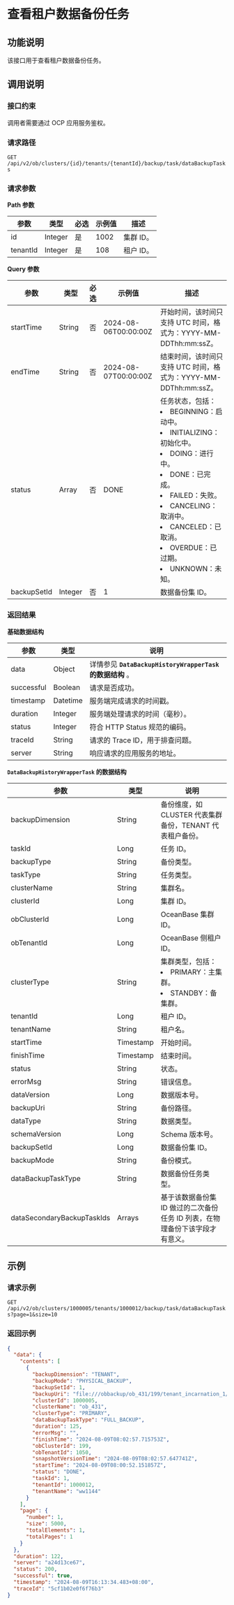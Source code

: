 # 查看租户数据备份任务

## 功能说明

该接口用于查看租户数据备份任务。

## 调用说明

### 接口约束

调用者需要通过 OCP 应用服务鉴权。

### 请求路径

`GET /api/v2/ob/clusters/{id}/tenants/{tenantId}/backup/task/dataBackupTasks`

### 请求参数

**Path 参数**

|  参数  |  类型  |  必选  |  示例值  |  描述  |
|--------|--------|--------|----------|--------|
|  id  |  Integer  |  是  |  1002  |  集群 ID。  |
|  tenantId  |  Integer  |  是  |  108  |  租户 ID。  |

**Query 参数**

|  参数         |  类型    |  必选  |  示例值               |  描述         |
|---------------|----------|--------|-----------------------|--------------|
|  startTime      |  String  |  否     |  2024-08-06T00:00:00Z       |   开始时间，该时间只支持 UTC 时间，格式为：YYYY-MM-DDThh:mm:ssZ。         |
|  endTime        |  String  |  否     |  2024-08-07T00:00:00Z       |   结束时间，该时间只支持 UTC 时间，格式为：YYYY-MM-DDThh:mm:ssZ。         |
|  status       |  Array   |  否    |  DONE                 |  任务状态，包括：<li>BEGINNING：启动中。 </li><li> INITIALIZING：初始化中。 </li><li> DOING：进行中。 </li><li> DONE：已完成。 </li><li> FAILED：失败。 </li><li> CANCELING：取消中。 </li><li> CANCELED：已取消。 </li><li> OVERDUE：已过期。 </li><li> UNKNOWN：未知。 </li>  |
|  backupSetId  |  Integer |  否    |  1                    |  数据备份集 ID。  |

### 返回结果

**基础数据结构**

|  参数  |  类型  | 说明                               |
|--------|----------|----------------------------------|
|  data  |  Object  | 详情参见 **`DataBackupHistoryWrapperTask` 的数据结构** 。 |
|  successful  |  Boolean | 请求是否成功。                          |
|  timestamp |  Datetime  | 服务端完成请求的时间戳。                     |
|  duration |  Integer  | 服务端处理请求的时间（毫秒）。                  |
|  status |  Integer  | 符合 HTTP Status 规范的编码。            |
|  traceId |  String  | 请求的 Trace ID，用于排查问题。             |
|  server  |  String  | 响应请求的应用服务的地址。                    |

**`DataBackupHistoryWrapperTask` 的数据结构**

|             参数           |    类型   |                     说明                     |
|----------------------------|-----------|--------------------------------------------|
| backupDimension            | String    | 备份维度，如 CLUSTER 代表集群备份，TENANT 代表租户备份。 |
| taskId                     | Long      | 任务 ID。                                     |
| backupType                 | String    | 备份类型。                                      |
| taskType                   | String    | 任务类型。                                      |
| clusterName                | String    | 集群名。                                       |
| clusterId                  | Long      | 集群 ID。                                     |
| obClusterId                | Long      | OceanBase 集群 ID。                                  |
| obTenantId                 | Long      | OceanBase 侧租户 ID。                                 |
| clusterType                | String    | 集群类型，包括：<li>PRIMARY：主集群。</li><li>STANDBY：备集群。</li>     |
| tenantId                   | Long      | 租户 ID。                                     |
| tenantName                 | String    | 租户名。                                       |
| startTime                  | Timestamp | 开始时间。                                      |
| finishTime                 | Timestamp | 结束时间。                                      |
| status                     | String    | 状态。                                        |
| errorMsg                   | String    | 错误信息。                                      |
| dataVersion                | Long      | 数据版本号。                                     |
| backupUri                  | String    | 备份路径。                                      |
| dataType                   | String    | 数据类型。                                      |
| schemaVersion              | Long      | Schema 版本号。                                |
| backupSetId                | Long      | 数据备份集 ID。                                  |
| backupMode                 | String    | 备份模式。                                      |
| dataBackupTaskType         | String    | 数据备份任务类型。                                  |
| dataSecondaryBackupTaskIds | Arrays    | 基于该数据备份集 ID 做过的二次备份任务 ID 列表，在物理备份下该字段才有意义。 |

## 示例

### 请求示例

`GET /api/v2/ob/clusters/1000005/tenants/1000012/backup/task/dataBackupTasks?page=1&size=10`

### 返回示例

```JSON
{
  "data": {
    "contents": [
      {
        "backupDimension": "TENANT",
        "backupMode": "PHYSICAL_BACKUP",
        "backupSetId": 1,
        "backupUri": "file:///obbackup/ob_431/199/tenant_incarnation_1/1050/data",
        "clusterId": 1000005,
        "clusterName": "ob_431",
        "clusterType": "PRIMARY",
        "dataBackupTaskType": "FULL_BACKUP",
        "duration": 125,
        "errorMsg": "",
        "finishTime": "2024-08-09T08:02:57.715753Z",
        "obClusterId": 199,
        "obTenantId": 1050,
        "snapshotVersionTime": "2024-08-09T08:02:57.647741Z",
        "startTime": "2024-08-09T08:00:52.151857Z",
        "status": "DONE",
        "taskId": 1,
        "tenantId": 1000012,
        "tenantName": "ww1144"
      }
    ],
    "page": {
      "number": 1,
      "size": 5000,
      "totalElements": 1,
      "totalPages": 1
    }
  },
  "duration": 122,
  "server": "a24d13ce67",
  "status": 200,
  "successful": true,
  "timestamp": "2024-08-09T16:13:34.483+08:00",
  "traceId": "5cf1b02e0f6f76b3"
}
```
